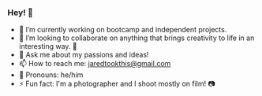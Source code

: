 ### Hey! 👋

- 🔭 I’m currently working on bootcamp and independent projects. 
- 🤝 I’m looking to collaborate on anything that brings creativity to life in an interesting way. 🎨
- 💬 Ask me about my passions and ideas!
- 📫 How to reach me: jaredtookthis@gmail.com
- 🦊 Pronouns: he/him 
- ⚡ Fun fact: I'm a photographer and I shoot mostly on film! 📷

